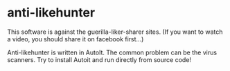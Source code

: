 # anti-likehunter

This software is against the guerilla-liker-sharer sites. 
(If you want to watch a video, you should share it on facebook first...)

Anti-likehunter is written in AutoIt. The common problem can be the virus scanners.
Try to install Autoit and run directly from source code!

